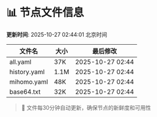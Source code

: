# 📊 节点文件信息

**更新时间**: 2025-10-27 02:44:01 北京时间

| 文件名 | 大小 | 最后修改 |
|--------|------|----------|
| all.yaml | 37K | 2025-10-27 02:44 |
| history.yaml | 1.1M | 2025-10-27 02:44 |
| mihomo.yaml | 48K | 2025-10-27 02:44 |
| base64.txt | 32K | 2025-10-27 02:44 |

> 🔄 文件每30分钟自动更新，确保节点的新鲜度和可用性
